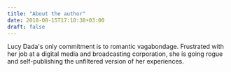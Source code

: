 ```yaml
---
title: "About the author"
date: 2018-08-15T17:10:38+03:00
draft: false
---
```


Lucy Dada's only commitment is to romantic vagabondage. Frustrated with her job at a digital media and broadcasting corporation, she is going rogue and self-publishing the unfiltered version of her experiences.
